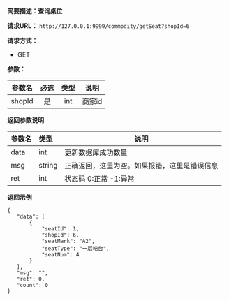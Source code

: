 **简要描述：查询桌位** 

**请求URL：** 
` http://127.0.0.1:9999/commodity/getSeat?shopId=6 `

**请求方式：**
- GET

**参数：** 

| 参数名 | 必选 | 类型 | 说明 |
| :----: | :----: | :----: |  :----: |
| shopId | 是 | int |商家id|



 **返回参数说明** 
 
|参数名|类型|说明|
|:-----  |:-----|----- |
|data| int|更新数据库成功数量|
|msg|string|正确返回，这里为空。如果报错，这里是错误信息|
|ret|int|状态码 0:正常  -1:异常|


 **返回示例**
 ``` 
{
    "data": [
        {
            "seatId": 1,
            "shopId": 6,
            "seatMark": "A2",
            "seatType": "一层吧台",
            "seatNum": 4
        }
    ],
    "msg": "",
    "ret": 0,
    "count": 0
}
``` 